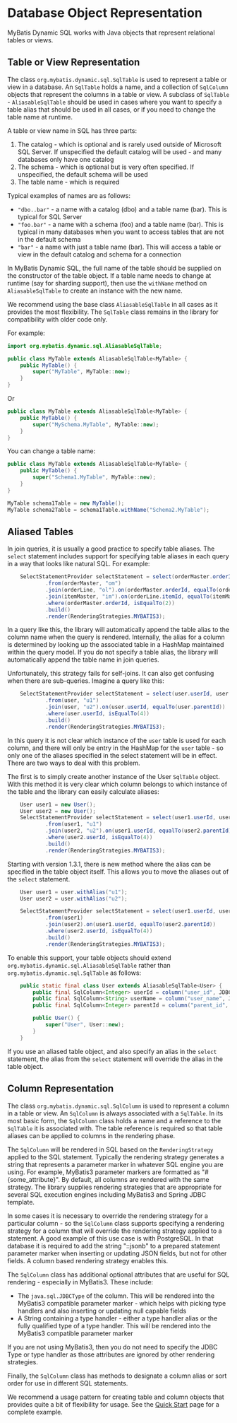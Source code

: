 # Database Object Representation
MyBatis Dynamic SQL works with Java objects that represent relational tables or views.

## Table or View Representation

The class `org.mybatis.dynamic.sql.SqlTable` is used to represent a table or view in a database. An `SqlTable` holds a
name, and a collection of `SqlColumn` objects that represent the columns in a table or view. A subclass of `SqlTable` -
`AliasableSqlTable` should be used in cases where you want to specify a table alias that should be used in all cases,
or if you need to change the table name at runtime.

A table or view name in SQL has three parts:

1. The catalog - which is optional and is rarely used outside of Microsoft SQL Server. If unspecified the default
   catalog will be used - and many databases only have one catalog
2. The schema - which is optional but is very often specified. If unspecified, the default schema will be used
3. The table name - which is required

Typical examples of names are as follows:

- `"dbo..bar"` - a name with a catalog (dbo) and a table name (bar). This is typical for SQL Server
- `"foo.bar"` - a name with a schema (foo) and a table name (bar). This is typical in many databases when you want to
  access tables that are not in the default schema
- `"bar"` - a name with just a table name (bar). This will access a table or view in the default catalog and schema for
  a connection

In MyBatis Dynamic SQL, the full name of the table should be supplied on the constructor of the table object.
If a table name needs to change at runtime (say for sharding support), then use the `withName` method on
`AliasableSqlTable` to create an instance with the new name.

We recommend using the base class `AliasableSqlTable` in all cases as it provides the most flexibility. The
`SqlTable` class remains in the library for compatibility with older code only.

For example:

```java
import org.mybatis.dynamic.sql.AliasableSqlTable;

public class MyTable extends AliasableSqlTable<MyTable> {
    public MyTable() {
        super("MyTable", MyTable::new);
    }
}
```

Or

```java
public class MyTable extends AliasableSqlTable<MyTable> {
    public MyTable() {
        super("MySchema.MyTable", MyTable::new);
    }
}
```

You can change a table name:

```java
public class MyTable extends AliasableSqlTable<MyTable> {
    public MyTable() {
        super("Schema1.MyTable", MyTable::new);
    }
}

MyTable schema1Table = new MyTable();
MyTable schema2Table = schema1Table.withName("Schema2.MyTable");
```

## Aliased Tables

In join queries, it is usually a good practice to specify table aliases. The `select` statement includes
support for specifying table aliases in each query in a way that looks like natural SQL. For example:

```java
    SelectStatementProvider selectStatement = select(orderMaster.orderId, orderDate, orderLine.lineNumber, itemMaster.description, orderLine.quantity)
            .from(orderMaster, "om")
            .join(orderLine, "ol").on(orderMaster.orderId, equalTo(orderLine.orderId))
            .join(itemMaster, "im").on(orderLine.itemId, equalTo(itemMaster.itemId))
            .where(orderMaster.orderId, isEqualTo(2))
            .build()
            .render(RenderingStrategies.MYBATIS3);
```

In a query like this, the library will automatically append the table alias to the column name when the query is rendered.
Internally, the alias for a column is determined by looking up the associated table in a HashMap maintained within the
query model. If you do not specify a table alias, the library will automatically append the table name in join queries.

Unfortunately, this strategy fails for self-joins. It can also get confusing when there are sub-queries. Imagine a
query like this:

```java
    SelectStatementProvider selectStatement = select(user.userId, user.userName, user.parentId)
            .from(user, "u1")
            .join(user, "u2").on(user.userId, equalTo(user.parentId))
            .where(user.userId, isEqualTo(4))
            .build()
            .render(RenderingStrategies.MYBATIS3);
```

In this query it is not clear which instance of the `user` table is used for each column, and there will only be entry in the
HashMap for the `user` table - so only one of the aliases specified in the select statement will be in effect.
There are two ways to deal with this problem.

The first is to simply create another instance of the User `SqlTable` object. With this method it is very clear which column
belongs to which instance of the table and the library can easily calculate aliases:

```java
    User user1 = new User();
    User user2 = new User();
    SelectStatementProvider selectStatement = select(user1.userId, user1.userName, user1.parentId)
            .from(user1, "u1")
            .join(user2, "u2").on(user1.userId, equalTo(user2.parentId))
            .where(user2.userId, isEqualTo(4))
            .build()
            .render(RenderingStrategies.MYBATIS3);
```

Starting with version 1.3.1, there is new method where the alias can be specified in the table object itself. This allows
you to move the aliases out of the `select` statement.

```java
    User user1 = user.withAlias("u1");
    User user2 = user.withAlias("u2");

    SelectStatementProvider selectStatement = select(user1.userId, user1.userName, user1.parentId)
            .from(user1)
            .join(user2).on(user1.userId, equalTo(user2.parentId))
            .where(user2.userId, isEqualTo(4))
            .build()
            .render(RenderingStrategies.MYBATIS3);
```

To enable this support, your table objects should extend `org.mybatis.dynamic.sql.AliasableSqlTable` rather than
`org.mybatis.dynamic.sql.SqlTable` as follows:

```java
    public static final class User extends AliasableSqlTable<User> {
        public final SqlColumn<Integer> userId = column("user_id", JDBCType.INTEGER);
        public final SqlColumn<String> userName = column("user_name", JDBCType.VARCHAR);
        public final SqlColumn<Integer> parentId = column("parent_id", JDBCType.INTEGER);

        public User() {
            super("User", User::new);
        }
    }
```

If you use an aliased table object, and also specify an alias in the `select` statement, the alias from the `select`
statement will override the alias in the table object.

## Column Representation

The class `org.mybatis.dynamic.sql.SqlColumn` is used to represent a column in a table or view. An `SqlColumn` is always
associated with a `SqlTable`. In its most basic form, the `SqlColumn` class holds a name and a reference to the
`SqlTable` it is associated with. The table reference is required so that table aliases can be applied to columns in the
rendering phase.

The `SqlColumn` will be rendered in SQL based on the `RenderingStrategy` applied to the SQL statement. Typically the
rendering strategy generates a string that represents a parameter marker in whatever SQL engine you are using. For
example, MyBatis3 parameter markers are formatted as "#{some_attribute}". By default, all columns are rendered with the
same strategy. The library supplies rendering strategies that are appropriate for several SQL execution engines
including MyBatis3 and Spring JDBC template.

In some cases it is necessary to override the rendering strategy for a particular column - so the `SqlColumn` class
supports specifying a rendering strategy for a column that will override the rendering strategy applied to a statement.
A good example of this use case is with PostgreSQL. In that database it is required to add the string "::jsonb" to a
prepared statement parameter marker when inserting or updating JSON fields, but not for other fields. A column based
rendering strategy enables this.

The `SqlColumn` class has additional optional attributes that are useful for SQL rendering - especially in MyBatis3.
These include:

* The `java.sql.JDBCType` of the column. This will be rendered into the MyBatis3 compatible parameter marker - which
  helps with picking type handlers and also inserting or updating null capable fields
* A String containing a type handler - either a type handler alias or the fully qualified type of a type handler. This
  will be rendered into the MyBatis3 compatible parameter marker

If you are not using MyBatis3, then you do not need to specify the JDBC Type or type handler as those attributes are
ignored by other rendering strategies.

Finally, the `SqlColumn` class has methods to designate a column alias or sort order for use in different SQL
statements.

We recommend a usage pattern for creating table and column objects that provides quite a bit of flexibility for usage.
See the [Quick Start](quickStart.html) page for a complete example.
